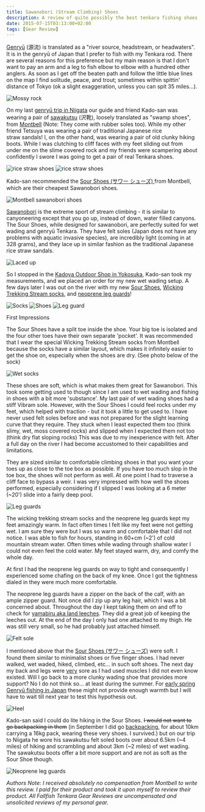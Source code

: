 ```yaml
---
title: Sawanobori (Stream Climbing) Shoes
description: A review of quite possibly the best tenkara fishing shoes on the planet...
date: 2015-07-15T03:13:00+02:00
tags: [Gear Review]
---
```

<div class="text-lg mt-2">
<p class="mb-2"><a href="https://www.fallfishtenkara.com/epidote-creek/" target="_blank" rel="noopener noreferrer" class="text-red-500 hover:bg-red-500 hover:text-white">Genryū</a> (源流) is translated as a "river source, headstream, or headwaters". It is in the genryū of Japan that I prefer to fish with my Tenkara rod. There are several reasons for this preference but my main reason is that I don't want to pay an arm and a leg to fish elbow to elbow with a hundred other anglers. As soon as I get off the beaten path and follow the little blue lines on the map I find solitude, peace, and trout; sometimes within spittin' distance of Tokyo (ok a slight exaggeration, unless you can spit 35 miles...).</p>

<img class="w-8/12 rounded-lg shadow-lg mx-auto" src="https://fallfish-tenkara-images.s3-us-west-1.amazonaws.com/FfT+-+Sour+Boots/Sour+Shoes-Montbell-+Sawanobori-standing+on+a+rock.JPG" alt="Mossy rock" />

<p class="mt-2 mb-2">On my last <a href="https://www.badgertenkara.com/the-bt-blog/iwana-tenkara-a-guest-post-by-isaac-tait" target="_blank" rel="noopener noreferrer" class="text-red-500 hover:bg-red-500 hover:text-white">genryū trip in Niigata</a> our guide and friend Kado-san was wearing a pair of <a href="https://webshop.montbell.jp/goods/disp.php?product_id=1125316" target="_blank" rel="noopener noreferrer" class="text-red-500 hover:bg-red-500 hover:text-white">sawakutsu</a> (沢靴), loosely translated as "swamp shoes", from <a href="https://en.montbell.jp/" target="_blank" rel="noopener noreferrer" class="text-red-500 hover:bg-red-500 hover:text-white">Montbell</a> (Note: They come with rubber soles too). While my other friend Tetsuya was wearing a pair of traditional Japanese rice straw sandals! I, on the other hand, was wearing a pair of old clunky hiking boots. While I was clutching to cliff faces with my feet sliding out from under me on the slime covered rock and my friends were scampering about confidently I swore I was going to get a pair of real Tenkara shoes.</p>

<img class="w-8/12 rounded-lg shadow-lg mx-auto" src="https://fallfish-tenkara-images.s3-us-west-1.amazonaws.com/FfT+-+Sour+Boots/rice+flour+sandal-japan-tenkara-genryu-off+foot.JPG" alt="rice straw shoes" />

<img class="w-8/12 rounded-lg shadow-lg mx-auto" src="https://fallfish-tenkara-images.s3-us-west-1.amazonaws.com/FfT+-+Sour+Boots/rice+flour+sandal-japan-tenkara-genryu-on+foot.JPG" alt="rice straw shoes" />

<p class="mt-2 mb-2">Kado-san recommended the <a href="https://webshop.montbell.jp/goods/disp.php?product_id=1125318" target="_blank" rel="noopener">Sour Shoes (サワー シューズ) </a>from Montbell, which are their cheapest Sawanobori shoes.</p>

<img class="w-8/12 rounded-lg shadow-lg mx-auto" src="https://fallfish-tenkara-images.s3-us-west-1.amazonaws.com/FfT+-+Sour+Boots/Sour+Shoes-Montbell-+Sawanobori-in+hand.JPG" alt="Montbell sawanobori shoes" />

<p class="mt-2 mb-2"><a href="https://www.yamareco.com/modules/yamareco/detail-467066.html" target="_blank" rel="noopener noreferrer" class="text-red-500 hover:bg-red-500 hover:text-white">Sawanobori</a> is the extreme sport of stream climbing - it is similar to canyoneering except that you go up, instead of down, water filled canyons. The Sour Shoes, while designed for sawanobori, are perfectly suited for wet wading and genryū Tenkara. They have felt soles (Japan does not have any problems with aquatic invasive species), are incredibly light (coming in at 328 grams), and they lace up in similar fashion as the traditional Japanese rice straw sandals.</p>

<img class="w-8/12 rounded-lg shadow-lg mx-auto" src="https://fallfish-tenkara-images.s3-us-west-1.amazonaws.com/FfT+-+Sour+Boots/Sour+Shoes-Montbell-+Sawanobori-inside+of+foot.JPG" alt="Laced up" />

<p class="mt-2 mb-2">So I stopped in the <a href="https://www.fallfishtenkara.com/tenkara-fishing-stores/" target="_blank" rel="noopener noreferrer" class="text-red-500 hover:bg-red-500 hover:text-white">Kadoya Outdoor Shop in Yokosuka</a>, Kado-san took my measurements, and we placed an order for my new wet wading setup. A few days later I was out on the river with my new <a href="https://webshop.montbell.jp/goods/disp.php?product_id=1125318" target="_blank" rel="noopener noreferrer" class="text-red-500 hover:bg-red-500 hover:text-white">Sour Shoes</a>, <a href="https://webshop.montbell.jp/goods/disp.php?product_id=1118210" target="_blank" rel="noopener noreferrer" class="text-red-500 hover:bg-red-500 hover:text-white">Wicking Trekking Stream socks</a>, and <a href="https://en.montbell.jp/products/goods/list.php?category=706000" target="_blank" rel="noopener">neoprene leg guards</a>!</p>

<img class="w-8/12 rounded-lg shadow-lg mx-auto" src="https://fallfish-tenkara-images.s3-us-west-1.amazonaws.com/FfT+-+Sour+Boots/Montbell+Wicking+Trekking+Stream+Socks-manufacuturers+sock.jpg" alt="Socks" />

<img class="w-8/12 rounded-lg shadow-lg mx-auto" src="https://fallfish-tenkara-images.s3-us-west-1.amazonaws.com/FfT+-+Sour+Boots/Montbell+Sour+Shoes-manufacturer+shoe.jpg" alt="Shoes" />

<img class="w-8/12 rounded-lg shadow-lg mx-auto" src="https://fallfish-tenkara-images.s3-us-west-1.amazonaws.com/FfT+-+Sour+Boots/Montbell+neoprene+leg+guard-manufacturer.jpg" alt="Leg guard" />

<p class="mt-2 mb-2 font-bold">First Impressions</p>

<p class="mt-2 mb-2">The Sour Shoes have a split toe inside the shoe. Your big toe is isolated and the four other toes have their own separate 'pocket'. It was recommended that I wear the special Wicking Trekking Stream socks from Montbell because the socks have a similar layout, which makes it infinitely easier to get the shoe on, especially when the shoes are dry. (See photo below of the sock)</p>

<img class="w-8/12 rounded-lg shadow-lg mx-auto" src="https://fallfish-tenkara-images.s3-us-west-1.amazonaws.com/FfT+-+Sour+Boots/wicking+trekking+socks-Montbell-+Sawanobori-socks.JPG" alt="Wet socks" />
 	
<p class="mt-2 mb-2">These shoes are soft, which is what makes them great for Sawanobori. This took some getting used to though since I am used to wet wading and fishing in shoes with a bit more 'substance'. My last pair of wet wading shoes had a stiff Vibram sole. However, with the Sour Shoes I could feel rocks under my feet, which helped with traction - but it took a little to get used to. I have never used felt soles before and was not prepared for the slight learning curve that they require. They stuck when I least expected them too (think slimy, wet, moss covered rocks) and slipped when I expected them not too (think dry flat sloping rocks) This was due to my inexperience with felt. After a full day on the river I had become accustomed to their capabilities and limitations.</p>

<p class="mt-2 mb-2">They are sized similar to comfortable climbing shoes in that you want your toes up as close to the toe box as possible. If you have too much slop in the toe box, the shoes will not perform as well. At one point I had to traverse a cliff face to bypass a weir. I was very impressed with how well the shoes performed, especially considering if I slipped I was looking at a 6 meter (~20') slide into a fairly deep pool.</p>

<img class="w-8/12 rounded-lg shadow-lg mx-auto" src="https://fallfish-tenkara-images.s3-us-west-1.amazonaws.com/FfT+-+Sour+Boots/neoprene+leg+guards-Montbell-+Sawanobori-off+leg+guard.JPG" alt="Leg guards" />

<p class="mt-2 mb-2">The wicking trekking stream socks and the neoprene leg guards kept my feet amazingly warm. In fact often times I felt like my feet were not getting wet. I am sure they were but I was so warm and comfortable that I did not notice. I was able to fish for hours, standing in 60+cm (~2') of cold mountain stream water. Often times while wading through shallow water I could not even feel the cold water. My feet stayed warm, dry, and comfy the whole day.</p>

<p class="mt-2 mb-2">At first I had the neoprene leg guards on way to tight and consequently I experienced some chafing on the back of my knee. Once I got the tightness dialed in they were much more comfortable.</p>
 	
<p class="mt-2 mb-2">The neoprene leg guards have a zipper on the back of the calf, with an ample zipper guard. Not once did I zip up any leg hair, which I was a bit concerned about. Throughout the day I kept taking them on and off to check for <a href="https://www.fallfishtenkara.com/yamabirugawa/" target="_blank" rel="noopener noreferrer" class="text-red-500 hover:bg-red-500 hover:text-white">yamabiru aka land leeches</a>. They did a great job of keeping the leeches out. At the end of the day I only had one attached to my thigh. He was still very small, so he had probably just attached himself.</p>

<img class="w-8/12 rounded-lg shadow-lg mx-auto" src="https://fallfish-tenkara-images.s3-us-west-1.amazonaws.com/FfT+-+Sour+Boots/Sour+Shoes-Montbell-+Sawanobori-sole.JPG" alt="Felt sole" />

<p class="mt-2 mb-2">I mentioned above that the <a href="https://webshop.montbell.jp/goods/disp.php?product_id=1125318" target="_blank" rel="noopener">Sour Shoes (サワー シューズ)</a> were soft. I found them similar to minimalist shoes or five finger shoes. I had never walked, wet waded, hiked, climbed, etc... in such soft shoes. The next day my back and legs were <span style="text-decoration: underline;">very</span> sore as I had used muscles I did not even know existed. Will I go back to a more clunky wading shoe that provides more support? No I do not think so... at least during the summer. For <a href="https://www.fallfishtenkara.com/headwater-of-the-yozukugawa/" target="_blank" rel="noopener noreferrer" class="text-red-500 hover:bg-red-500 hover:text-white">early spring Genryū fishing in Japan</a> these might not provide enough warmth but I will have to wait till next year to test this hypothesis out.</p>

<img class="w-8/12 rounded-lg shadow-lg mx-auto" src="https://fallfish-tenkara-images.s3-us-west-1.amazonaws.com/FfT+-+Sour+Boots/Sour+Shoes-Montbell-+Sawanobori-heel.JPG" alt="Heel" />

<p class="mt-2 mb-2">Kado-san said I could do lite hiking in the Sour Shoes. <del>I would not want to go backpacking in them</del> (in September I did go <a href="https://www.fallfishtenkara.com/backcountry-tenkara/" target="_blank" rel="noopener noreferrer noreferrer" class="text-red-500 hover:bg-red-500 hover:text-white">backpacking</a>, for about 10km carrying a 16kg pack, wearing these very shoes. I survived.) but on our trip to Niigata he wore his sawakutsu felt soled boots over about 6.5km (~4 miles) of hiking and scrambling and about 3km (~2 miles) of wet wading. The sawakutsu boots offer a bit more support and are not as soft as the Sour Shoe though.</p>

<img class="w-8/12 rounded-lg shadow-lg mx-auto" src="https://fallfish-tenkara-images.s3-us-west-1.amazonaws.com/FfT+-+Sour+Boots/Sour+Shoes-Montbell-+Sawanobori-neoprene+leg+guards.JPG" alt="Neoprene leg guards" />

<p class="mt-2"><em>Authors Note: I received absolutely no compensation from Montbell to write this review. I paid for their product and took it upon myself to review their product. All Fallfish Tenkara Gear Reviews are uncompensated and unsolicited reviews of my personal gear. </em></p>
</div>

